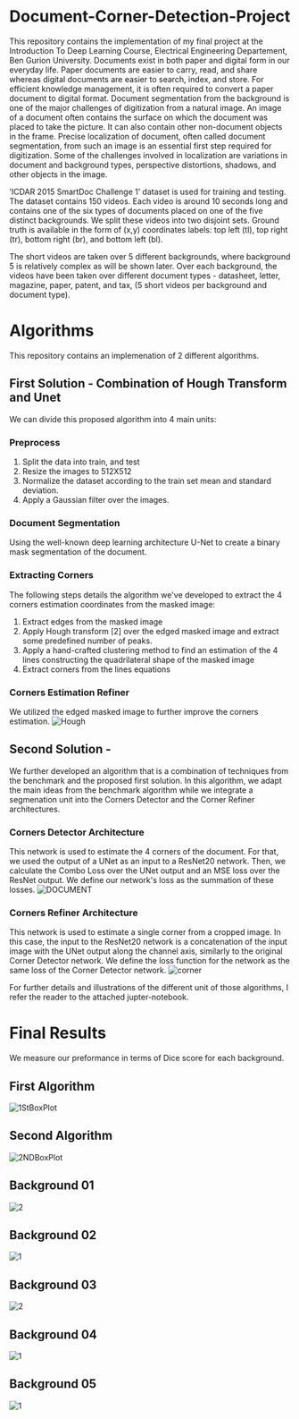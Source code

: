 # Document-Corner-Detection-Project

This repository contains the implementation of my final project at the Introduction To Deep Learning Course, Electrical Engineering Departement, Ben Gurion University. 
Documents exist in both paper and digital form in our everyday life. Paper documents are easier to carry, read, and share whereas digital documents are easier to search, index, and store. For efficient knowledge management, it is often required to convert a paper document to digital format.   Document segmentation from the background is one of the major challenges of digitization from a natural image. An image of a document often contains the surface on which the document was placed to take the picture. It can also contain other non-document objects in the frame. Precise localization of document, often called document segmentation, from such an image is an essential first step required for digitization. Some of the challenges involved in localization are variations in document and background types, perspective distortions, shadows, and other objects in the image.

’ICDAR 2015 SmartDoc Challenge 1’ dataset is used for training and testing. The dataset contains 150 videos. Each video is around 10 seconds long and contains one of the six types of documents placed on one of the five distinct backgrounds. We split these videos into two disjoint sets.
Ground truth is available in the form of (x,y) coordinates labels:
top left (tl), top right (tr), bottom right (br), and bottom left (bl).

The short videos are taken over 5 different backgrounds, where background 5 is relatively complex as will be shown later.
Over each background, the videos have been taken over different document types - datasheet, letter, magazine, paper, patent, and tax, (5 short videos per background and document type).
# Algorithms
This repository contains an implemenation of 2 different algorithms.

## First Solution - Combination of Hough Transform and Unet
We can divide this proposed algorithm into 4 main units:

### Preprocess
1.   Split the data into train, and test
2.   Resize the images to 512X512
3.   Normalize the dataset according to the train set mean and standard deviation.
4.   Apply a Gaussian filter over the images.

### Document Segmentation
Using the well-known deep learning architecture U-Net to create a binary mask segmentation of the document.

### Extracting Corners
The following steps details the algorithm we've developed to extract the 4 corners estimation coordinates from the masked image:
1. Extract edges from the masked image
2.   Apply Hough transform [2] over the edged masked image and extract some predefined number of peaks.
3.   Apply a hand-crafted clustering method to find an estimation of the 4 lines constructing the quadrilateral shape of the masked image
4. Extract corners from the lines equations

### Corners Estimation Refiner
We utilized the edged masked image to further improve the corners estimation.
![Hough](https://user-images.githubusercontent.com/49431639/156583140-7e9a53d3-7f7f-44a3-bdba-7c5f79663251.png)


## Second Solution - 
We further developed an algorithm that is a combination of techniques from the benchmark and the proposed first solution. In this algorithm, we adapt the main ideas from the benchmark algorithm while we integrate a segmenation unit into the Corners Detector and the Corner Refiner architectures.

### Corners Detector Architecture
This network is used to estimate the 4 corners of the document. For that, we used the output of a UNet as an input to a ResNet20 network. Then, we calculate the Combo Loss over the UNet output and an MSE loss over the ResNet output. We define our network's loss as the summation of these losses. 
![DOCUMENT](https://user-images.githubusercontent.com/49431639/156582980-1dd899ab-9dad-4be8-925c-cc0d9518c1b9.png)

### Corners Refiner Architecture
This network is used to estimate a single corner from a cropped image. In this case, the input to the ResNet20 network is a concatenation of the input image  with the UNet output along the channel axis, similarly to the original Corner Detector network. We define the loss function for the network as the same loss of the Corner Detector network. 
![corner](https://user-images.githubusercontent.com/49431639/156583032-c8b7c878-e8be-46f8-94e4-39e7fae6900b.png)

For further details and illustrations of the different unit of those algorithms, I refer the reader to the attached jupter-notebook.

# Final Results
We measure our preformance in terms of Dice score for each background.
## First Algorithm
![1StBoxPlot](https://user-images.githubusercontent.com/49431639/156584123-91a137b1-1e0e-4142-9fcd-463b4d73e46b.png)
## Second Algorithm
![2NDBoxPlot](https://user-images.githubusercontent.com/49431639/156584160-d3982a93-fe4b-41cf-bcd9-42fc10d49565.png)

## Background 01
![2](https://user-images.githubusercontent.com/49431639/156577861-0356024b-f741-4e69-a451-fcc00433ecd2.jpg)
## Background 02
![1](https://user-images.githubusercontent.com/49431639/156576860-c4d643a1-74b2-4911-ab91-83f48a0c83d8.jpg)
## Background 03
![2](https://user-images.githubusercontent.com/49431639/156577952-91b71fcd-a4f8-4251-91c3-c61152f91ec4.jpg)
## Background 04
![1](https://user-images.githubusercontent.com/49431639/156576982-058884f5-e05c-4130-8b01-d803b67a6c36.jpg)
## Background 05
![1](https://user-images.githubusercontent.com/49431639/156576999-bf7bbb8c-23cc-4c0e-a59a-a4f748b6b9eb.jpg)



